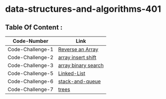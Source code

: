 # data-structures-and-algorithms-401

## Table Of Content :

| Code-Number           | Link                                                    |
| ----------------------| ------------------------------------------------------- |
| Code-Challenge-1      | [Reverse an Array](challenges/array-reverse/ReverseArray.md)      |
| Code-Challenge-2      | [array insert shift](challenges/array-insert-shift/array-insert-shift.md)      |
| Code-Challenge-3      | [array binary search](challenges/array-binary-search/array-binary-search.md)      |
| Code-Challenge-5      | [Linked-List](challenges/linked-list/linked-list.md)      |
| Code-Challenge-6      | [stack-and-queue](challenges/stack-and-queue/readme.md)      |
| Code-Challenge-7      | [trees](challenges/trees/ReadMe.md)      |
